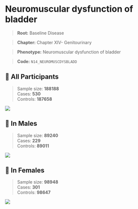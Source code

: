 # Neuromuscular dysfunction of bladder

> **Root:** Baseline Disease  

> **Chapter:** Chapter XIV- Genitourinary  

> **Phenotype:** Neuromuscular dysfunction of bladder  

> **Code:** `N14_NEUROMUSCDYSBLADD`

## 🧪 All Participants  
> Sample size: **188188**  
> Cases: **530**  
> Controls: **187658**
<img src="/Disease/Figures/ALL/Incidence/N14_NEUROMUSCDYSBLADD.png"/>
<CsvTable src="/public/Disease/Data/ALL/Incidence/COX_N14_NEUROMUSCDYSBLADD.csv" label="🔍 View full results" />

## 👨 In Males  
> Sample size: **89240**  
> Cases: **229**  
> Controls: **89011**
<img src="/Disease/Figures/Male/Incidence/N14_NEUROMUSCDYSBLADD.png"/>
<CsvTable src="/public/Disease/Data/Male/Incidence/COX_N14_NEUROMUSCDYSBLADD.csv" label="🔍 View full results" />

## 👩 In Females  
> Sample size: **98948**  
> Cases: **301**  
> Controls: **98647**
<img src="/Disease/Figures/Female/Incidence/N14_NEUROMUSCDYSBLADD.png"/>
<CsvTable src="/public/Disease/Data/Female/Incidence/COX_N14_NEUROMUSCDYSBLADD.csv" label="🔍 View full results" />
